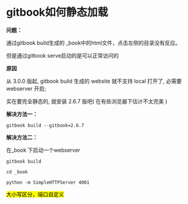 # gitbook如何静态加载

**问题：**

通过gitbook build生成的 _book中的html文件，点击左侧的目录没有反应。

但是通过gitbook serve启动的是可以正常访问的

**原因**

从 3.0.0 版起, gitbook build 生成的 website 就不支持 local 打开了, 必需要 webserver 开启;

实在要完全静态的, 就安装 2.6.7 版吧( 在有些浏览器下估计不太完美 )

**解决方法一：**

```
gitbook build --gitbook=2.6.7
```

**解决方法二：**

在_book 下启动一个webserver


```
gitbook build
```
```
cd _book 
```
```
python -m SimpleHTTPServer 4001
```
<mark>大小写区分，端口自定义